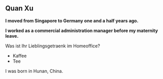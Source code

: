 ## Quan Xu
**I moved from Singapore to Germany one and a half years ago.**

**I worked as a commercial administration manager before my maternity leave.**

Was ist Ihr Lieblingsgetraenk im Homeoffice? 
- Kaffee
- Tee

I was born in Hunan, China.
